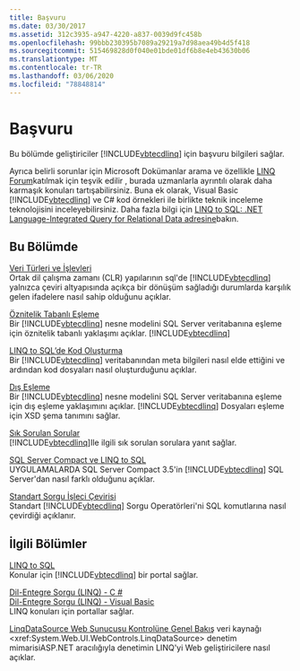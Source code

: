 ```yaml
---
title: Başvuru
ms.date: 03/30/2017
ms.assetid: 312c3935-a947-4220-a837-0039d9fc458b
ms.openlocfilehash: 99bbb230395b7089a29219a7d98aea49b4d5f418
ms.sourcegitcommit: 515469828d0f040e01bde01df6b8e4eb43630b06
ms.translationtype: MT
ms.contentlocale: tr-TR
ms.lasthandoff: 03/06/2020
ms.locfileid: "78848814"
---
```

# <a name="reference"></a>Başvuru
Bu bölümde geliştiriciler [!INCLUDE[vbtecdlinq](../../../../../../includes/vbtecdlinq-md.md)] için başvuru bilgileri sağlar.  
  
 Ayrıca belirli sorunlar için Microsoft Dokümanlar arama ve özellikle [LINQ Forum](https://social.msdn.microsoft.com/forums/en-us/home?forum=linqtosql)katılmak için teşvik edilir , burada uzmanlarla ayrıntılı olarak daha karmaşık konuları tartışabilirsiniz. Buna ek olarak, Visual Basic [!INCLUDE[vbtecdlinq](../../../../../../includes/vbtecdlinq-md.md)] ve C# kod örnekleri ile birlikte teknik inceleme teknolojisini inceleyebilirsiniz. Daha fazla bilgi için [LINQ to SQL: .NET Language-Integrated Query for Relational Data adresine](https://docs.microsoft.com/previous-versions/dotnet/articles/bb425822(v=msdn.10))bakın.  
  
## <a name="in-this-section"></a>Bu Bölümde  
 [Veri Türleri ve İşlevleri](data-types-and-functions.md)  
 Ortak dil çalışma zamanı (CLR) yapılarının sql'de [!INCLUDE[vbtecdlinq](../../../../../../includes/vbtecdlinq-md.md)] yalnızca çeviri altyapısında açıkça bir dönüşüm sağladığı durumlarda karşılık gelen ifadelere nasıl sahip olduğunu açıklar.  
  
 [Öznitelik Tabanlı Eşleme](attribute-based-mapping.md)  
 Bir [!INCLUDE[vbtecdlinq](../../../../../../includes/vbtecdlinq-md.md)] nesne modelini SQL Server veritabanına eşleme için öznitelik tabanlı yaklaşımı açıklar. [!INCLUDE[vbtecdlinq](../../../../../../includes/vbtecdlinq-md.md)]  
  
 [LINQ to SQL’de Kod Oluşturma](code-generation-in-linq-to-sql.md)  
 Bir [!INCLUDE[vbtecdlinq](../../../../../../includes/vbtecdlinq-md.md)] veritabanından meta bilgileri nasıl elde ettiğini ve ardından kod dosyaları nasıl oluşturduğunu açıklar.  
  
 [Dış Eşleme](external-mapping.md)  
 Bir [!INCLUDE[vbtecdlinq](../../../../../../includes/vbtecdlinq-md.md)] nesne modelini SQL Server veritabanına eşleme için dış eşleme yaklaşımını açıklar. [!INCLUDE[vbtecdlinq](../../../../../../includes/vbtecdlinq-md.md)] Dosyaları eşleme için XSD şema tanımını sağlar.  
  
 [Sık Sorulan Sorular](frequently-asked-questions.md)  
 [!INCLUDE[vbtecdlinq](../../../../../../includes/vbtecdlinq-md.md)]Ile ilgili sık sorulan sorulara yanıt sağlar.  
  
 [SQL Server Compact ve LINQ to SQL](sql-server-compact-and-linq-to-sql.md)  
 UYGULAMALARDA SQL Server Compact 3.5'in [!INCLUDE[vbtecdlinq](../../../../../../includes/vbtecdlinq-md.md)] SQL Server'dan nasıl farklı olduğunu açıklar.  
  
 [Standart Sorgu İşleci Çevirisi](standard-query-operator-translation.md)  
 Standart [!INCLUDE[vbtecdlinq](../../../../../../includes/vbtecdlinq-md.md)] Sorgu Operatörleri'ni SQL komutlarına nasıl çevirdiği açıklanır.  
  
## <a name="related-sections"></a>İlgili Bölümler  
 [LINQ to SQL](index.md)  
 Konular için [!INCLUDE[vbtecdlinq](../../../../../../includes/vbtecdlinq-md.md)] bir portal sağlar.  
  
 [Dil-Entegre Sorgu (LINQ) - C #](../../../../../csharp/programming-guide/concepts/linq/index.md)  
 [Dil-Entegre Sorgu (LINQ) - Visual Basic](../../../../../visual-basic/programming-guide/concepts/linq/index.md)  
 LINQ konuları için portallar sağlar.  
  
 [LinqDataSource Web Sunucusu Kontrolüne Genel Bakış](https://docs.microsoft.com/previous-versions/aspnet/bb547113(v=vs.100))  
 veri kaynağı <xref:System.Web.UI.WebControls.LinqDataSource> denetim mimarisiASP.NET aracılığıyla denetimin LINQ'yi Web geliştiricilere nasıl açıklar.
